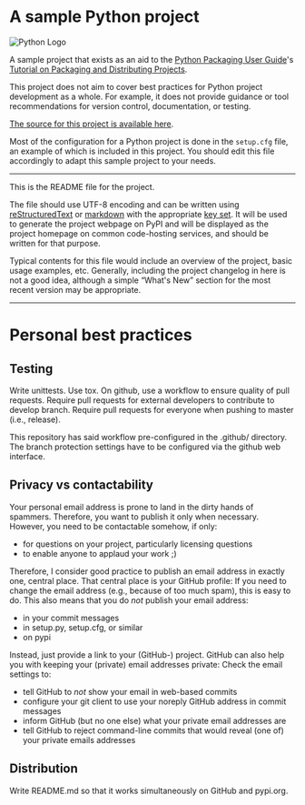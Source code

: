 # A sample Python project

![Python Logo](https://www.python.org/static/community_logos/python-logo.png "Sample inline image")

A sample project that exists as an aid to the [Python Packaging User
Guide][packaging guide]'s [Tutorial on Packaging and Distributing
Projects][distribution tutorial].

This project does not aim to cover best practices for Python project
development as a whole. For example, it does not provide guidance or tool
recommendations for version control, documentation, or testing.

[The source for this project is available here][src].

Most of the configuration for a Python project is done in the `setup.cfg` file,
an example of which is included in this project. You should edit this file
accordingly to adapt this sample project to your needs.

----

This is the README file for the project.

The file should use UTF-8 encoding and can be written using
[reStructuredText][rst] or [markdown][md use] with the appropriate [key set][md
use]. It will be used to generate the project webpage on PyPI and will be
displayed as the project homepage on common code-hosting services, and should be
written for that purpose.

Typical contents for this file would include an overview of the project, basic
usage examples, etc. Generally, including the project changelog in here is not a
good idea, although a simple “What's New” section for the most recent version
may be appropriate.

[packaging guide]: https://packaging.python.org
[distribution tutorial]: https://packaging.python.org/tutorials/packaging-projects/
[src]: https://github.com/pypa/sampleproject
[rst]: http://docutils.sourceforge.net/rst.html
[md]: https://tools.ietf.org/html/rfc7764#section-3.5 "CommonMark variant"
[md use]: https://packaging.python.org/specifications/core-metadata/#description-content-type-optional

----

# Personal best practices

## Testing

Write unittests. Use tox. On github, use a workflow to ensure quality of
pull requests. Require pull requests for external developers to contribute
to develop branch. Require pull requests for everyone when pushing to
master (i.e., release).

This repository has said workflow pre-configured in the .github/ directory.
The branch protection settings have to be configured via the github
web interface.


## Privacy vs contactability

Your personal email address is prone to land in the dirty hands of spammers.
Therefore, you want to publish it only when necessary. However, you need to
be contactable somehow, if only:

* for questions on your project, particularly licensing questions
* to enable anyone to applaud your work ;)

Therefore, I consider good practice to publish an email address in exactly
one, central place. That central place is your GitHub profile: If you need
to change the email address (e.g., because of too much spam), this is easy to
do. This also means that you do *not* publish your email address:

* in your commit messages
* in setup.py, setup.cfg, or similar
* on pypi

Instead, just provide a link to your (GitHub-) project. GitHub can also help you
with keeping your (private) email addresses private: Check the email settings
to:

* tell GitHub to *not* show your email in web-based commits
* configure your git client to use your noreply GitHub address in commit
  messages
* inform GitHub (but no one else) what your private email addresses are
* tell GitHub to reject command-line commits that would reveal (one of) your
  private emails addresses

## Distribution

Write README.md so that it works simultaneously on GitHub and pypi.org.
